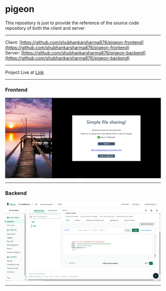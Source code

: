 # pigeon

This repository is just to provide the reference of the source code repository of both the client and server
***
Client: [https://github.com/shubhankarsharma876/pigeon-frontend](https://github.com/shubhankarsharma876/pigeon-frontend)
<br>
Server: [https://github.com/shubhankarsharma876/pigeon-backend](https://github.com/shubhankarsharma876/pigeon-backend)

***
Project Live at [Link](https://perfectpigeon.netlify.app/)

***
### Frontend
<img align="center" src="https://raw.githubusercontent.com/shubhankarsharma876/pigeon-frontend/main/project.png"/>

***
### Backend
<img align="center" src="https://raw.githubusercontent.com/shubhankarsharma876/pigeon-frontend/main/backend.png"/>

***
